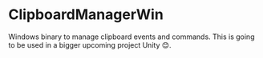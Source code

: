 # ClipboardManagerWin
Windows binary to manage clipboard events and commands. This is going to be used in a bigger upcoming project Unity 😊. 


